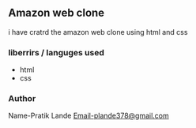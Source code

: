 ## Amazon web clone

i have cratrd the amazon web clone using html and css

### liberrirs / languges used
- html
- css

### Author 
Name-Pratik Lande
Email-plande378@gmail.com

